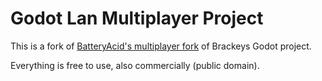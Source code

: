 
# Godot Lan Multiplayer Project

This is a fork of [BatteryAcid's multiplayer fork](https://github.com/BatteryAcid/first-game-in-godot) of Brackeys Godot project.

Everything is free to use, also commercially (public domain).
